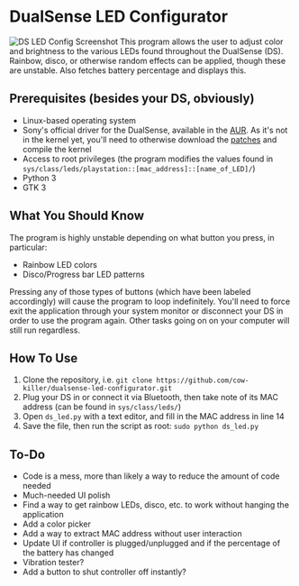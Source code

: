 # DualSense LED Configurator
![DS LED Config Screenshot](https://i.imgur.com/vdlSG89.png)
This program allows the user to adjust color and brightness to the various LEDs found throughout the DualSense (DS). Rainbow, disco, or otherwise random effects can be applied, though these are unstable. Also fetches battery percentage and displays this.

## Prerequisites (besides your DS, obviously)
* Linux-based operating system
* Sony's official driver for the DualSense, available in the [AUR](https://aur.archlinux.org/packages/hid-playstation-dkms). As it's not in the kernel yet, you'll need to otherwise download the [patches](https://patchwork.kernel.org/project/linux-input/list/?series=404369) and compile the kernel
* Access to root privileges (the program modifies the values found in `sys/class/leds/playstation::[mac_address]::[name_of_LED]/`)
* Python 3
* GTK 3

## What You Should Know
The program is highly unstable depending on what button you press, in particular:
* Rainbow LED colors
* Disco/Progress bar LED patterns

Pressing any of those types of buttons (which have been labeled accordingly) will cause the program to loop indefinitely. You'll need to force exit the application through your system monitor or disconnect your DS in order to use the program again. Other tasks going on on your computer will still run regardless.

## How To Use
1. Clone the repository, i.e. `git clone https://github.com/cow-killer/dualsense-led-configurator.git`
2. Plug your DS in or connect it via Bluetooth, then take note of its MAC address (can be found in `sys/class/leds/`)
3. Open `ds_led.py` with a text editor, and fill in the MAC address in line 14
4. Save the file, then run the script as root: `sudo python ds_led.py`

## To-Do
* Code is a mess, more than likely a way to reduce the amount of code needed
* Much-needed UI polish
* Find a way to get rainbow LEDs, disco, etc. to work without hanging the application
* Add a color picker
* Add a way to extract MAC address without user interaction
* Update UI if controller is plugged/unplugged and if the percentage of the battery has changed
* Vibration tester?
* Add a button to shut controller off instantly?
